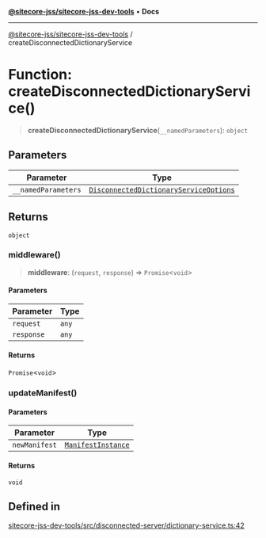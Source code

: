 [**@sitecore-jss/sitecore-jss-dev-tools**](../README.md) • **Docs**

***

[@sitecore-jss/sitecore-jss-dev-tools](../README.md) / createDisconnectedDictionaryService

# Function: createDisconnectedDictionaryService()

> **createDisconnectedDictionaryService**(`__namedParameters`): `object`

## Parameters

| Parameter | Type |
| ------ | ------ |
| `__namedParameters` | [`DisconnectedDictionaryServiceOptions`](../interfaces/DisconnectedDictionaryServiceOptions.md) |

## Returns

`object`

### middleware()

> **middleware**: (`request`, `response`) => `Promise`\<`void`\>

#### Parameters

| Parameter | Type |
| ------ | ------ |
| `request` | `any` |
| `response` | `any` |

#### Returns

`Promise`\<`void`\>

### updateManifest()

#### Parameters

| Parameter | Type |
| ------ | ------ |
| `newManifest` | [`ManifestInstance`](../interfaces/ManifestInstance.md) |

#### Returns

`void`

## Defined in

[sitecore-jss-dev-tools/src/disconnected-server/dictionary-service.ts:42](https://github.com/Sitecore/jss/blob/f73438462e859a2e4056c173073deed1d51387b8/packages/sitecore-jss-dev-tools/src/disconnected-server/dictionary-service.ts#L42)
